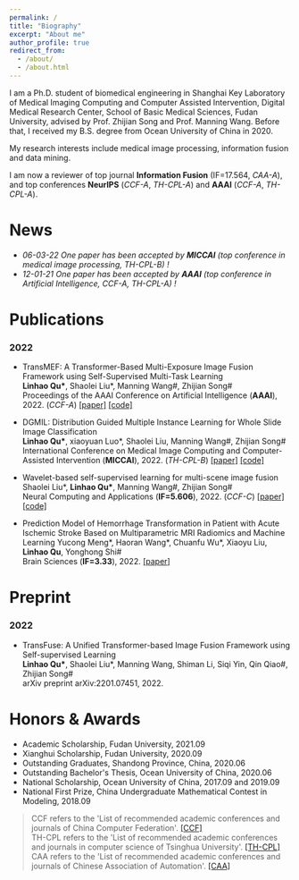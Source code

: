 ```yaml
---
permalink: /
title: "Biography"
excerpt: "About me"
author_profile: true
redirect_from: 
  - /about/
  - /about.html
---
```


I am a Ph.D. student of biomedical engineering in Shanghai Key Laboratory of Medical Imaging Computing and Computer Assisted Intervention, Digital Medical Research Center, School of Basic Medical Sciences, Fudan University, advised by Prof. Zhijian Song and Prof. Manning Wang. Before that, I received my B.S. degree from Ocean University of China in 2020.

My research interests include medical image processing, information fusion and data mining.

I am now a reviewer of top journal **Information Fusion** (IF=17.564, *CAA-A*), and top conferences **NeurIPS** (*CCF-A*, *TH-CPL-A*) and **AAAI** (*CCF-A*, *TH-CPL-A*).

News
===
* *06-03-22 One paper has been accepted by **MICCAI** (top conference in medical image processing, TH-CPL-B) !*
* *12-01-21 One paper has been accepted by **AAAI** (top conference in Artificial Intelligence, CCF-A, TH-CPL-A) !*

Publications
===
### 2022

* TransMEF: A Transformer-Based Multi-Exposure Image Fusion Framework using Self-Supervised Multi-Task Learning   
**Linhao Qu\***, Shaolei Liu\*, Manning Wang#, Zhijian Song#    
Proceedings of the AAAI Conference on Artificial Intelligence (**AAAI**), 2022. (*CCF-A*) [[paper]](https://ojs.aaai.org/index.php/AAAI/article/view/20109) [[code]](https://github.com/miccaiif/TransMEF)

* DGMIL: Distribution Guided Multiple Instance Learning for Whole Slide Image Classification   
**Linhao Qu\***, xiaoyuan Luo\*, Shaolei Liu, Manning Wang#, Zhijian Song#    
International Conference on Medical Image Computing and Computer-Assisted Intervention (**MICCAI**), 2022. (*TH-CPL-B*) [[paper]](https://arxiv.org/abs/2206.08861) [[code]](https://github.com/miccaiif/DGMIL)

* Wavelet-based self-supervised learning for multi-scene image fusion   
Shaolei Liu\*, **Linhao Qu\***, Manning Wang#, Zhijian Song#    
Neural Computing and Applications (**IF=5.606**), 2022. (*CCF-C*) [[paper]](https://link.springer.com/article/10.1007/s00521-022-07242-0) [[code]](https://github.com/slliuEric/WaveSSL)

* Prediction Model of Hemorrhage Transformation in Patient with Acute Ischemic Stroke Based on Multiparametric MRI Radiomics and Machine Learning
Yucong Meng\*, Haoran Wang\*, Chuanfu Wu\*, Xiaoyu Liu, **Linhao Qu**, Yonghong Shi#    
Brain Sciences (**IF=3.33**), 2022. [[paper]](https://www.mdpi.com/2076-3425/12/7/858)

Preprint
===
### 2022
* TransFuse: A Unified Transformer-based Image Fusion Framework using Self-supervised Learning   
**Linhao Qu\***, Shaolei Liu\*, Manning Wang, Shiman Li, Siqi Yin, Qin Qiao#, Zhijian Song#  
arXiv preprint arXiv:2201.07451, 2022.

Honors & Awards
===
* Academic Scholarship, Fudan University, 2021.09
* Xianghui Scholarship, Fudan University, 2020.09
* Outstanding Graduates, Shandong Province, China, 2020.06
* Outstanding Bachelor's Thesis, Ocean University of China, 2020.06
* National Scholarship, Ocean University of China, 2017.09 and 2019.09
* National First Prize, China Undergraduate Mathematical Contest in Modeling, 2018.09

> CCF refers to the 'List of recommended academic conferences and journals of China Computer Federation'. [[CCF]](https://www.ccf.org.cn/ccf/contentcore/resource/download?ID=185981)  
> TH-CPL refers to the 'List of recommended academic conferences and journals in computer science of Tsinghua University'. [[TH-CPL]](https://numbda.cs.tsinghua.edu.cn/~yuwj/TH-CPL.pdf)  
> CAA refers to the 'List of recommended academic conferences and journals of Chinese Association of Automation'. [[CAA]](https://www.caa.org.cn/Uploads/image/file/20211210/20211210134833_31235.pdf)
